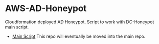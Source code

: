 # AWS-AD-Honeypot
Cloudformation deployed AD Honeypot.
Script to work with DC-Honeypot main script.
* [Main Script](https://github.com/jamietlee/DC-Honeypot) 
This repo will eventually be moved into the main repo.
